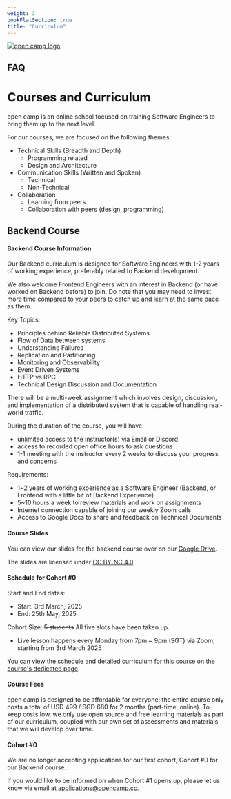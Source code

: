 ```yaml
---
weight: 3
bookFlatSection: true
title: "Curriculum"
---
```


[![open camp logo](/logo.png)](/)

## FAQ
# Courses and Curriculum

open camp is an online school focused on training Software
Engineers to bring them up to the next level.

For our courses, we are focused on the following themes:

- Technical Skills (Breadth and Depth)
    - Programming related
    - Design and Architecture
- Communication Skills (Written and Spoken)
    - Technical
    - Non-Technical
- Collaboration
    - Learning from peers
    - Collaboration with peers (design, programming)

## Backend Course

#### Backend Course Information

Our Backend curriculum is designed for Software Engineers with 1-2 years of
working experience, preferably related to Backend development.

We also welcome Frontend Engineers with an interest in Backend (or have worked
on Backend before) to join. Do note that you may need to invest more time
compared to your peers to catch up and learn at the same pace as them.

Key Topics:
- Principles behind Reliable Distributed Systems
- Flow of Data between systems
- Understanding Failures
- Replication and Partitioning
- Monitoring and Observability
- Event Driven Systems
- HTTP vs RPC
- Technical Design Discussion and Documentation

There will be a multi-week assignment which involves design, discussion, and
implementation of a distributed system that is capable of handling real-world
traffic.

During the duration of the course, you will have:
- unlimited access to the instructor(s) via Email or Discord
- access to recorded open office hours to ask questions
- 1-1 meeting with the instructor every 2 weeks to discuss your progress and concerns

Requirements:
- 1~2 years of working experience as a Software Engineer (Backend, or Frontend with a little bit of Backend Experience)
- 5~10 hours a week to review materials and work on assignments
- Internet connection capable of joining our weekly Zoom calls
- Access to Google Docs to share and feedback on Technical Documents

#### Course Slides

You can view our slides for the backend course over on our [Google Drive][slides].

The slides are licensed under [CC BY-NC 4.0][cc].


#### Schedule for Cohort #0

Start and End dates:
- Start: 3rd March, 2025
- End: 25th May, 2025

Cohort Size: ~~5 students~~ All five slots have been taken up.

- Live lesson happens every Monday from 7pm ~ 9pm (SGT) via Zoom, starting from 3rd March 2025

You can view the schedule and detailed curriculum for this course on the [course's dedicated page][be-curriculum].

#### Course Fees

open camp is designed to be affordable for everyone: the entire course only
costs a total of USD 499 / SGD 680 for 2 months (part-time, online). To keep
costs low, we only use open source and free learning materials as part of our
curriculum, coupled with our own set of assessments and materials that we will
develop over time.


#### Cohort #0

We are no longer accepting applications for our first cohort, Cohort #0 for our Backend course.

If you would like to be informed on when Cohort #1 opens up, please let us know via email at [applications@opencamp.cc](mailto:applications@opencamp.cc).

[be-curriculum]: https://opencamp-cc.github.io/backend-curriculum/introduction.html
[slides]: https://drive.google.com/drive/folders/1DYdLKXtAOnliy-pjsiim8JW99rSwe4_P?usp=sharing
[cc]: https://creativecommons.org/licenses/by-nc/4.0/legalcode.en